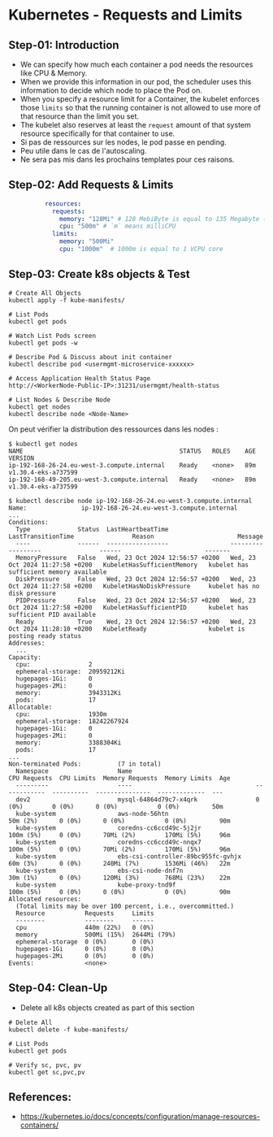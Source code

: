 # Kubernetes - Requests and Limits

## Step-01: Introduction
- We can specify how much each container a pod needs the resources like CPU & Memory. 
- When we provide this information in our pod, the scheduler uses this information to decide which node to place the Pod on. 
- When you specify a resource limit for a Container, the kubelet enforces those `limits` so that the running container is not allowed to use more of that resource than the limit you set. 
-  The kubelet also reserves at least the `request` amount of that system resource specifically for that container to use.
- Si pas de ressources sur les nodes, le pod passe en pending.
- Peu utile dans le cas de l'autoscaling.
- Ne sera pas mis dans les prochains templates pour ces raisons.

## Step-02: Add Requests & Limits
```yml
          resources:
            requests:
              memory: "128Mi" # 128 MebiByte is equal to 135 Megabyte (MB)
              cpu: "500m" # `m` means milliCPU
            limits:
              memory: "500Mi"
              cpu: "1000m"  # 1000m is equal to 1 VCPU core                                          
```

## Step-03: Create k8s objects & Test
```t
# Create All Objects
kubectl apply -f kube-manifests/

# List Pods
kubectl get pods

# Watch List Pods screen
kubectl get pods -w

# Describe Pod & Discuss about init container
kubectl describe pod <usermgmt-microservice-xxxxxx>

# Access Application Health Status Page
http://<WorkerNode-Public-IP>:31231/usermgmt/health-status

# List Nodes & Describe Node
kubectl get nodes
kubectl describe node <Node-Name>
```

On peut vérifier la distribution des ressources dans les nodes :

```t
$ kubectl get nodes
NAME                                           STATUS   ROLES    AGE   VERSION
ip-192-168-26-24.eu-west-3.compute.internal    Ready    <none>   89m   v1.30.4-eks-a737599
ip-192-168-49-205.eu-west-3.compute.internal   Ready    <none>   89m   v1.30.4-eks-a737599

$ kubectl describe node ip-192-168-26-24.eu-west-3.compute.internal
Name:               ip-192-168-26-24.eu-west-3.compute.internal
...
Conditions:
  Type             Status  LastHeartbeatTime                 LastTransitionTime                Reason                       Message
  ----             ------  -----------------                 ------------------                ------                       -------
  MemoryPressure   False   Wed, 23 Oct 2024 12:56:57 +0200   Wed, 23 Oct 2024 11:27:58 +0200   KubeletHasSufficientMemory   kubelet has sufficient memory available
  DiskPressure     False   Wed, 23 Oct 2024 12:56:57 +0200   Wed, 23 Oct 2024 11:27:58 +0200   KubeletHasNoDiskPressure     kubelet has no disk pressure
  PIDPressure      False   Wed, 23 Oct 2024 12:56:57 +0200   Wed, 23 Oct 2024 11:27:58 +0200   KubeletHasSufficientPID      kubelet has sufficient PID available
  Ready            True    Wed, 23 Oct 2024 12:56:57 +0200   Wed, 23 Oct 2024 11:28:10 +0200   KubeletReady                 kubelet is posting ready status
Addresses:
  ...
Capacity:
  cpu:                2
  ephemeral-storage:  20959212Ki
  hugepages-1Gi:      0
  hugepages-2Mi:      0
  memory:             3943312Ki
  pods:               17
Allocatable:
  cpu:                1930m
  ephemeral-storage:  18242267924
  hugepages-1Gi:      0
  hugepages-2Mi:      0
  memory:             3388304Ki
  pods:               17
...
Non-terminated Pods:          (7 in total)
  Namespace                   Name                                  CPU Requests  CPU Limits  Memory Requests  Memory Limits  Age
  ---------                   ----                                  ------------  ----------  ---------------  -------------  ---
  dev2                        mysql-64864d79c7-x4qrk                0 (0%)        0 (0%)      0 (0%)           0 (0%)         50m
  kube-system                 aws-node-56htn                        50m (2%)      0 (0%)      0 (0%)           0 (0%)         90m
  kube-system                 coredns-cc6ccd49c-5j2jr               100m (5%)     0 (0%)      70Mi (2%)        170Mi (5%)     96m
  kube-system                 coredns-cc6ccd49c-nnqx7               100m (5%)     0 (0%)      70Mi (2%)        170Mi (5%)     96m
  kube-system                 ebs-csi-controller-89bc955fc-gvhjx    60m (3%)      0 (0%)      240Mi (7%)       1536Mi (46%)   22m
  kube-system                 ebs-csi-node-dnf7n                    30m (1%)      0 (0%)      120Mi (3%)       768Mi (23%)    22m
  kube-system                 kube-proxy-tnd9f                      100m (5%)     0 (0%)      0 (0%)           0 (0%)         90m
Allocated resources:
  (Total limits may be over 100 percent, i.e., overcommitted.)
  Resource           Requests     Limits
  --------           --------     ------
  cpu                440m (22%)   0 (0%)
  memory             500Mi (15%)  2644Mi (79%)
  ephemeral-storage  0 (0%)       0 (0%)
  hugepages-1Gi      0 (0%)       0 (0%)
  hugepages-2Mi      0 (0%)       0 (0%)
Events:              <none>

```


## Step-04: Clean-Up
- Delete all k8s objects created as part of this section
```
# Delete All
kubectl delete -f kube-manifests/

# List Pods
kubectl get pods

# Verify sc, pvc, pv
kubectl get sc,pvc,pv
```

## References:
- https://kubernetes.io/docs/concepts/configuration/manage-resources-containers/
